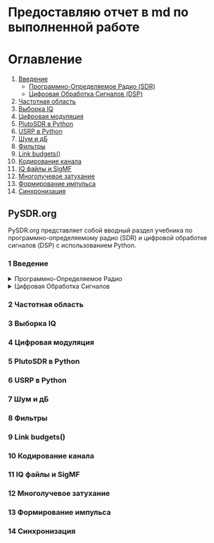# Предоставляю отчет в md по выполненной работе
# Оглавление
1. [Введение](#1-введение)
   - [Программно-Определяемое Радио (SDR)](#программно-определяемое-радио)
   - [Цифровая Обработка Сигналов (DSP)](#цифровая-обработка-сигналов)
2. [Частотная область](#2-частотная-область)
3. [Выборка IQ](#3-выборка-iq)
4. [Цифровая модуляция](#4-цифровая-модуляция)
5. [PlutoSDR в Python](#5-plutosdr-в-python)
6. [USRP в Python](#6-usrp-в-python)
7. [Шум и дБ](#7-шум-и-дб)
8. [Фильтры](#8-фильтры)
9. [Link budgets()](#9-link-budgets)
10. [Кодирование канала](#10-кодирование-канала)
11. [IQ файлы и SigMF](#11-iq-файлы-и-sigmf)
12. [Многолучевое затухание](#12-многолучевое-затухание)
13. [Формирование импульса](#13-формирование-импульса)
14. [Синхронизация](#14-синхронизация)


## PySDR.org 
 PySDR.org представляет собой вводный раздел учебника по программно-определяемому радио (SDR) и цифровой обработке сигналов (DSP) с использованием Python.
 
### 1 Введение
<details>
 <summary>Программно-Определяемое Радио</summary>
Радио, в котором задачи обработки сигналов, традиционно выполняемые аппаратными средствами, осуществляются с помощью программного обеспечения.
</details>
 
 <details><summary>Цифровая Обработка Сигналов</summary>
 Цифровая обработка сигналов, в данном случае радиочастотных сигналов.
 </details>

### 2 Частотная область

### 3 Выборка IQ

### 4 Цифровая модуляция


### 5 PlutoSDR в Python

### 6 USRP в Python
### 7 Шум и дБ


### 8 Фильтры


### 9 Link budgets()

### 10 Кодирование канала


### 11 IQ файлы и SigMF

### 12 Многолучевое затухание

### 13 Формирование импульса

### 14 Синхронизация 

